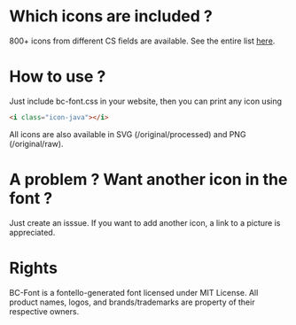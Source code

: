 
# Which icons are included ?

800+ icons from different CS fields are available.
See the entire list [here](https://biok03.github.io/bc-font/index.html).

# How to use ?

Just include bc-font.css in your website, then you can print any icon using

```html
<i class="icon-java"></i>
```

All icons are also available in SVG (/original/processed) and PNG (/original/raw).

# A problem ? Want another icon in the font ?

Just create an isssue.
If you want to add another icon, a link to a picture is appreciated.

# Rights

BC-Font is a fontello-generated font licensed under MIT License.
All product names, logos, and brands/trademarks are property of their respective owners.

